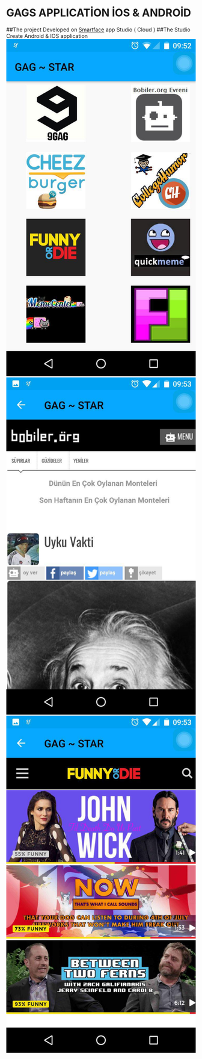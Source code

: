 # GAGS APPLICATİON İOS & ANDROİD 
##The project Developed on [Smartface](https://www.smartface.io/smartface/) app Studio ( Cloud )
##The Studio Create Android & IOS application 
![firstScreen](https://github.com/Burakdemirci/gagstar/blob/develop/ek1.jpg)
![secondScreen_1](https://github.com/Burakdemirci/gagstar/blob/develop/ek2.jpg)
![secondSecreen_2](https://github.com/Burakdemirci/gagstar/blob/develop/ek3.jpg)
